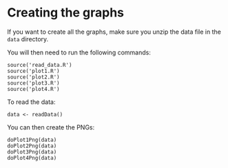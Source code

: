 # Creating the graphs

If you want to create all the graphs, make sure you unzip the data file in the `data` directory.

You will then need to run the following commands:

```
source('read_data.R')
source('plot1.R')
source('plot2.R')
source('plot3.R')
source('plot4.R')
```

To read the data:

```
data <- readData()
```

You can then create the PNGs:

```
doPlot1Png(data)
doPlot2Png(data)
doPlot3Png(data)
doPlot4Png(data)
```

